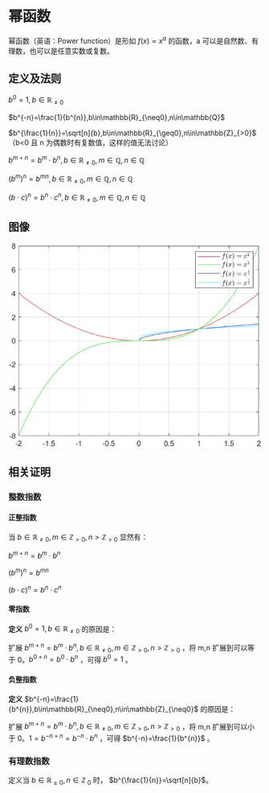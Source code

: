 # 幂函数

幂函数（英语：Power function）是形如 $f(x)=x^{a}$ 的函数，a 可以是自然数、有理数，也可以是任意实数或复数。

## 定义及法则

$b^0=1,b\in\mathbb{R}_{\neq0}$

$b^{-n}=\frac{1}{b^{n}},b\in\mathbb{R}_{\neq0},n\in\mathbb{Q}$

$b^{\frac{1}{n}}=\sqrt[n]{b},b\in\mathbb{R}_{\geq0},n\in\mathbb{Z}_{>0}$ （b<0 且 n 为偶数时有复数值，这样的值无法讨论）

$b^{m+n}=b^m \cdot b^n,b\in\mathbb{R}_{\neq0},m\in\mathbb{Q},n\in\mathbb{Q}$

$(b^{m})^n=b^{mn},b\in\mathbb{R}_{\neq0},m\in\mathbb{Q},n\in\mathbb{Q}$

$(b \cdot c)^{n}=b^n \cdot c^n,b\in\mathbb{R}_{\neq0},m\in\mathbb{Q},n\in\mathbb{Q}$

## 图像

![](./__resource_01/power_function_1.jpg)

## 相关证明

### 整数指数

#### 正整指数

当 $b\in\mathbb{R}_{\neq0},m\in\mathbb{Z}_{>0},n>\mathbb{Z}_{>0}$ 显然有：

$b^{m+n}=b^m \cdot b^n$

$(b^{m})^n=b^{mn}$

$(b \cdot c)^{n}=b^n \cdot c^n$

#### 零指数

**定义** $b^0=1,b\in\mathbb{R}_{\neq0}$ 的原因是：

扩展 $b^{m+n}=b^m \cdot b^n,b\in\mathbb{R}_{\neq0},m\in\mathbb{Z}_{>0},n>\mathbb{Z}_{>0}$ ，将 m,n 扩展到可以等于 0。$b^{0+n}=b^0 \cdot b^n$ ，可得 $b^0=1$ 。

#### 负整指数

**定义** $b^{-n}=\frac{1}{b^{n}},b\in\mathbb{R}_{\neq0},n\in\mathbb{Z}_{\neq0}$ 的原因是：

扩展 $b^{m+n}=b^m \cdot b^n,b\in\mathbb{R}_{\neq0},m\in\mathbb{Z}_{>0},n>\mathbb{Z}_{>0}$ ，将 m,n 扩展到可以小于 0。$1=b^{-n+n}=b^{-n} \cdot b^{n}$ ，可得 $b^{-n}=\frac{1}{b^{n}}$ 。

### 有理数指数

定义当 $b\in\mathbb{R}_{\geq0},n\in\mathbb{Z}_{\>0}$ 时， $b^{\frac{1}{n}}=\sqrt[n]{b}$。

